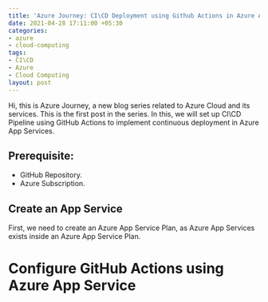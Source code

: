 ```yaml
---
title: 'Azure Journey: CI\CD Deployment using Github Actions in Azure App Service'
date: 2021-04-28 17:11:00 +05:30
categories:
- azure
- cloud-computing
tags:
- CI\CD
- Azure
- Cloud Computing
layout: post
---
```


Hi, this is Azure Journey, a new blog series related to Azure Cloud and its services.
This is the first post in the series. In this, we will set up CI\CD Pipeline using GitHub Actions to implement continuous deployment in Azure App Services.

## Prerequisite:
* GitHub Repository.
* Azure Subscription.

## Create an App Service
First, we need to create an Azure App Service Plan, as Azure App Services exists inside an Azure App Service Plan.


# Configure GitHub Actions using Azure App Service


